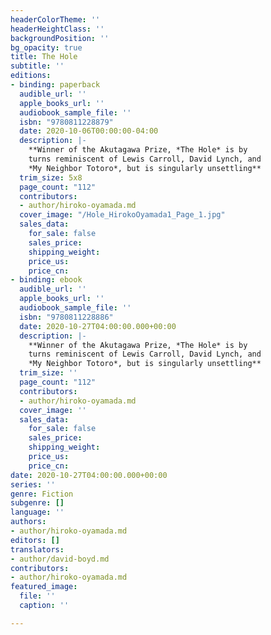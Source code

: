 ```yaml
---
headerColorTheme: ''
headerHeightClass: ''
backgroundPosition: ''
bg_opacity: true
title: The Hole
subtitle: ''
editions:
- binding: paperback
  audible_url: ''
  apple_books_url: ''
  audiobook_sample_file: ''
  isbn: "9780811228879"
  date: 2020-10-06T00:00:00-04:00
  description: |-
    **Winner of the Akutagawa Prize, *The Hole* is by
    turns reminiscent of Lewis Carroll, David Lynch, and
    *My Neighbor Totoro*, but is singularly unsettling**
  trim_size: 5x8
  page_count: "112"
  contributors:
  - author/hiroko-oyamada.md
  cover_image: "/Hole_HirokoOyamada1_Page_1.jpg"
  sales_data:
    for_sale: false
    sales_price: 
    shipping_weight: 
    price_us: 
    price_cn: 
- binding: ebook
  audible_url: ''
  apple_books_url: ''
  audiobook_sample_file: ''
  isbn: "9780811228886"
  date: 2020-10-27T04:00:00.000+00:00
  description: |-
    **Winner of the Akutagawa Prize, *The Hole* is by
    turns reminiscent of Lewis Carroll, David Lynch, and
    *My Neighbor Totoro*, but is singularly unsettling**
  trim_size: ''
  page_count: "112"
  contributors:
  - author/hiroko-oyamada.md
  cover_image: ''
  sales_data:
    for_sale: false
    sales_price: 
    shipping_weight: 
    price_us: 
    price_cn: 
date: 2020-10-27T04:00:00.000+00:00
series: ''
genre: Fiction
subgenre: []
language: ''
authors:
- author/hiroko-oyamada.md
editors: []
translators:
- author/david-boyd.md
contributors:
- author/hiroko-oyamada.md
featured_image:
  file: ''
  caption: ''

---
```

